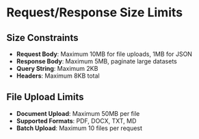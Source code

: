 # Request/Response Size Limits

## Size Constraints
- **Request Body**: Maximum 10MB for file uploads, 1MB for JSON
- **Response Body**: Maximum 5MB, paginate large datasets
- **Query String**: Maximum 2KB
- **Headers**: Maximum 8KB total

## File Upload Limits
- **Document Upload**: Maximum 50MB per file
- **Supported Formats**: PDF, DOCX, TXT, MD
- **Batch Upload**: Maximum 10 files per request
